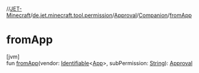 //[JET-Minecraft](../../../../index.md)/[de.jet.minecraft.tool.permission](../../index.md)/[Approval](../index.md)/[Companion](index.md)/[fromApp](from-app.md)

# fromApp

[jvm]\
fun [fromApp](from-app.md)(vendor: [Identifiable](../../../../../JET-Native/-j-e-t--native/de.jet.library.tool.smart.identification/-identifiable/index.md)&lt;[App](../../../de.jet.minecraft.structure.app/-app/index.md)&gt;, subPermission: [String](https://kotlinlang.org/api/latest/jvm/stdlib/kotlin/-string/index.html)): [Approval](../index.md)
